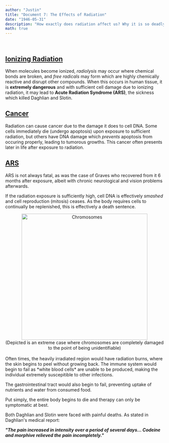 ```yaml
---
author: "Justin"
title: "Document 7: The Effects of Radiation"
date: "1946-05-31"
description: "How exactly does radiation affect us? Why it is so deadly?"
math: true
---
```


<br>

## <ins>Ionizing Radiation</ins>

When molecules become ionized, *radiolysis* may occur where chemical bonds are broken, and *free radicals* may form which are highly chemically reactive and disrupt other compounds. When this occurs in human tissue, it is **extremely dangerous** and with sufficient cell damage due to ionizing radiation, it may lead to **Acute Radiation Syndrome (ARS)**, the sickness which killed Daghlian and Slotin. 

## <ins>Cancer</ins>

Radiation can cause cancer due to the damage it does to cell DNA. Some cells immediately die (undergo apoptosis) upon exposure to sufficient radiation, but others have DNA damage which *prevents* apoptosis from occuring properly, leading to tumorous growths. This cancer often presents later in life after exposure to radiation.

## <ins>ARS</ins>

ARS is not always fatal, as was the case of Graves who recovered from it 6 months after exposure, albeit with chronic neurological and vision problems afterwards. 

If the radiation exposure is sufficiently high, cell DNA is effectively *smashed* and cell reproduction (mitosis) ceases. As the body requires cells to continually be replenished, this is effectively a death sentence.


<div align="center">
    <img src="../images/smashed_chromosomes.jpg" alt="Chromosomes" width="400"/>
</div>

<div align="center">(Depicted is an extreme case where chromosomes are completely damaged<br> to the point of being unidentifiable)</div>
<br>
Often times, the heavily irradiated region would have radiation burns, where the skin begins to peel without growing back. The immune system would begin to fail as *white blood cells* are unable to be produced, making the individual extremely suscepitible to other infections.

The gastrointestinal tract would also begin to fail, preventing uptake of nutrients and water from consumed food. 

Put simply, the entire body begins to die and therapy can only be symptomatic at best.


Both Daghlian and Slotin were faced with painful deaths. As stated in Daghlian's medical report:

_**"The pain increased in intensity over a period of several days... Codeine and morphive relieved the pain incompletely."**_


